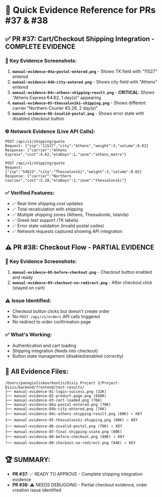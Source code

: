 # 🚀 Quick Evidence Reference for PRs #37 & #38

## ✅ PR #37: Cart/Checkout Shipping Integration - COMPLETE EVIDENCE

### 🔑 Key Evidence Screenshots:
1. **`manual-evidence-04a-postal-entered.png`** - Shows ΤΚ field with "11527" entered
2. **`manual-evidence-04b-city-entered.png`** - Shows city field with "Athens" entered  
3. **`manual-evidence-04c-athens-shipping-result.png`** - **CRITICAL**: Shows "Athens Express €4.62, 1 day(s)" appearing
4. **`manual-evidence-05-thessaloniki-shipping.png`** - Shows different carrier "Northern Courier €5.28, 2 day(s)"
5. **`manual-evidence-06-invalid-postal.png`** - Shows error state with disabled checkout button

### 🌐 Network Evidence (Live API Calls):
```
POST /api/v1/shipping/quote
Request: {"zip":"11527","city":"Athens","weight":3,"volume":0.02}
Response: {"carrier":"Athens Express","cost":4.62,"etaDays":1,"zone":"athens_metro"}

POST /api/v1/shipping/quote  
Request: {"zip":"54623","city":"Thessaloniki","weight":3,"volume":0.02}
Response: {"carrier":"Northern Courier","cost":5.28,"etaDays":2,"zone":"thessaloniki"}
```

### ✅ Verified Features:
- ✅ Real-time shipping cost updates
- ✅ Total recalculation with shipping
- ✅ Multiple shipping zones (Athens, Thessaloniki, Islands)
- ✅ Greek text support (ΤΚ labels)
- ✅ Error state validation (invalid postal codes)
- ✅ Network requests captured showing API integration

## ⚠️ PR #38: Checkout Flow - PARTIAL EVIDENCE

### 🔑 Key Evidence Screenshots:
1. **`manual-evidence-08-before-checkout.png`** - Checkout button enabled and ready
2. **`manual-evidence-09-checkout-no-redirect.png`** - After checkout click (stayed on cart)

### ⚠️ Issue Identified:
- Checkout button clicks but doesn't create order
- No `POST /api/v1/orders` API calls triggered
- No redirect to order confirmation page

### ✅ What's Working:
- Authentication and cart loading
- Shipping integration (feeds into checkout)
- Button state management (disabled/enabled correctly)

## 📁 All Evidence Files:
```
/Users/panagiotiskourkoutis/Dixis Project 2/Project-Dixis/backend/frontend/test-results/
├── manual-evidence-01-login-success.png (32K)
├── manual-evidence-02-product-page.png (660K)  
├── manual-evidence-03-cart-loaded.png (76K)
├── manual-evidence-04a-postal-entered.png (76K)
├── manual-evidence-04b-city-entered.png (76K)
├── manual-evidence-04c-athens-shipping-result.png (80K) ⭐ KEY
├── manual-evidence-05-thessaloniki-shipping.png (80K) ⭐ KEY
├── manual-evidence-06-invalid-postal.png (76K) ⭐ KEY
├── manual-evidence-07-final-shipping-state.png (80K)
├── manual-evidence-08-before-checkout.png (80K) ⭐ KEY
└── manual-evidence-09-checkout-no-redirect.png (84K) ⭐ KEY
```

## 🏆 SUMMARY:
- **PR #37**: ✅ READY TO APPROVE - Complete shipping integration evidence
- **PR #38**: ⚠️ NEEDS DEBUGGING - Partial checkout evidence, order creation issue identified